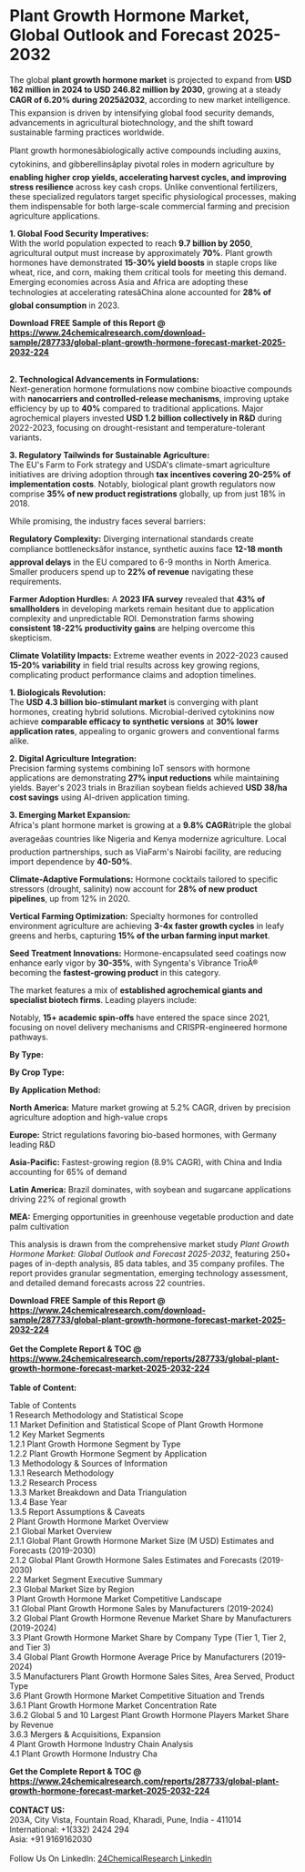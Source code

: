 <h1>Plant Growth Hormone Market, Global Outlook and Forecast 2025-2032</h1><p>The global <strong>plant growth hormone market</strong> is projected to expand from <strong>USD 162 million in 2024 to USD 246.82 million by 2030</strong>, growing at a steady <strong>CAGR of 6.20% during 2025â2032</strong>, according to new market intelligence. This expansion is driven by intensifying global food security demands, advancements in agricultural biotechnology, and the shift toward sustainable farming practices worldwide.</p><p>Plant growth hormonesâbiologically active compounds including auxins, cytokinins, and gibberellinsâplay pivotal roles in modern agriculture by <strong>enabling higher crop yields, accelerating harvest cycles, and improving stress resilience</strong> across key cash crops. Unlike conventional fertilizers, these specialized regulators target specific physiological processes, making them indispensable for both large-scale commercial farming and precision agriculture applications.</p><p><strong>1. Global Food Security Imperatives:</strong><br>
With the world population expected to reach <strong>9.7 billion by 2050</strong>, agricultural output must increase by approximately <strong>70%</strong>. Plant growth hormones have demonstrated <strong>15-30% yield boosts</strong> in staple crops like wheat, rice, and corn, making them critical tools for meeting this demand. Emerging economies across Asia and Africa are adopting these technologies at accelerating ratesâChina alone accounted for <strong>28% of global consumption</strong> in 2023.</p><div><b>Download FREE Sample of this Report @ 
            <a href="https://www.24chemicalresearch.com/download-sample/287733/global-plant-growth-hormone-forecast-market-2025-2032-224">
            https://www.24chemicalresearch.com/download-sample/287733/global-plant-growth-hormone-forecast-market-2025-2032-224</a></b></div><br><p><strong>2. Technological Advancements in Formulations:</strong><br>
Next-generation hormone formulations now combine bioactive compounds with <strong>nanocarriers and controlled-release mechanisms</strong>, improving uptake efficiency by up to <strong>40%</strong> compared to traditional applications. Major agrochemical players invested <strong>USD 1.2 billion collectively in R&amp;D</strong> during 2022-2023, focusing on drought-resistant and temperature-tolerant variants.</p><p><strong>3. Regulatory Tailwinds for Sustainable Agriculture:</strong><br>
The EU's Farm to Fork strategy and USDA's climate-smart agriculture initiatives are driving adoption through <strong>tax incentives covering 20-25% of implementation costs</strong>. Notably, biological plant growth regulators now comprise <strong>35% of new product registrations</strong> globally, up from just 18% in 2018.</p><p>While promising, the industry faces several barriers:</p><p><strong>Regulatory Complexity:</strong> Diverging international standards create compliance bottlenecksâfor instance, synthetic auxins face <strong>12-18 month approval delays</strong> in the EU compared to 6-9 months in North America. Smaller producers spend up to <strong>22% of revenue</strong> navigating these requirements.</p><p><strong>Farmer Adoption Hurdles:</strong> A <strong>2023 IFA survey</strong> revealed that <strong>43% of smallholders</strong> in developing markets remain hesitant due to application complexity and unpredictable ROI. Demonstration farms showing <strong>consistent 18-22% productivity gains</strong> are helping overcome this skepticism.</p><p><strong>Climate Volatility Impacts:</strong> Extreme weather events in 2022-2023 caused <strong>15-20% variability</strong> in field trial results across key growing regions, complicating product performance claims and adoption timelines.</p><p><strong>1. Biologicals Revolution:</strong><br>
The <strong>USD 4.3 billion bio-stimulant market</strong> is converging with plant hormones, creating hybrid solutions. Microbial-derived cytokinins now achieve <strong>comparable efficacy to synthetic versions</strong> at <strong>30% lower application rates</strong>, appealing to organic growers and conventional farms alike.</p><p><strong>2. Digital Agriculture Integration:</strong><br>
Precision farming systems combining IoT sensors with hormone applications are demonstrating <strong>27% input reductions</strong> while maintaining yields. Bayer's 2023 trials in Brazilian soybean fields achieved <strong>USD 38/ha cost savings</strong> using AI-driven application timing.</p><p><strong>3. Emerging Market Expansion:</strong><br>
Africa's plant hormone market is growing at a <strong>9.8% CAGR</strong>âtriple the global averageâas countries like Nigeria and Kenya modernize agriculture. Local production partnerships, such as ViaFarm's Nairobi facility, are reducing import dependence by <strong>40-50%</strong>.</p><p><strong>Climate-Adaptive Formulations:</strong> Hormone cocktails tailored to specific stressors (drought, salinity) now account for <strong>28% of new product pipelines</strong>, up from 12% in 2020.</p><p><strong>Vertical Farming Optimization:</strong> Specialty hormones for controlled environment agriculture are achieving <strong>3-4x faster growth cycles</strong> in leafy greens and herbs, capturing <strong>15% of the urban farming input market</strong>.</p><p><strong>Seed Treatment Innovations:</strong> Hormone-encapsulated seed coatings now enhance early vigor by <strong>30-35%</strong>, with Syngenta's Vibrance TrioÂ® becoming the <strong>fastest-growing product</strong> in this category.</p><p>The market features a mix of <strong>established agrochemical giants and specialist biotech firms</strong>. Leading players include:</p><p>Notably, <strong>15+ academic spin-offs</strong> have entered the space since 2021, focusing on novel delivery mechanisms and CRISPR-engineered hormone pathways.</p><p><strong>By Type:</strong></p><p><strong>By Crop Type:</strong></p><p><strong>By Application Method:</strong></p><p><strong>North America:</strong> Mature market growing at 5.2% CAGR, driven by precision agriculture adoption and high-value crops</p><p><strong>Europe:</strong> Strict regulations favoring bio-based hormones, with Germany leading R&amp;D</p><p><strong>Asia-Pacific:</strong> Fastest-growing region (8.9% CAGR), with China and India accounting for 65% of demand</p><p><strong>Latin America:</strong> Brazil dominates, with soybean and sugarcane applications driving 22% of regional growth</p><p><strong>MEA:</strong> Emerging opportunities in greenhouse vegetable production and date palm cultivation</p><p>This analysis is drawn from the comprehensive market study <em>Plant Growth Hormone Market: Global Outlook and Forecast 2025-2032</em>, featuring 250+ pages of in-depth analysis, 85 data tables, and 35 company profiles. The report provides granular segmentation, emerging technology assessment, and detailed demand forecasts across 22 countries.</p><div><b>Download FREE Sample of this Report @ 
            <a href="https://www.24chemicalresearch.com/download-sample/287733/global-plant-growth-hormone-forecast-market-2025-2032-224">
            https://www.24chemicalresearch.com/download-sample/287733/global-plant-growth-hormone-forecast-market-2025-2032-224</a></b></div><br><div><b>Get the Complete Report & TOC @ 
            <a href="https://www.24chemicalresearch.com/reports/287733/global-plant-growth-hormone-forecast-market-2025-2032-224">
            https://www.24chemicalresearch.com/reports/287733/global-plant-growth-hormone-forecast-market-2025-2032-224</a></b></div><br>
            <b>Table of Content:</b><p>Table of Contents<br />
1 Research Methodology and Statistical Scope<br />
1.1 Market Definition and Statistical Scope of Plant Growth Hormone<br />
1.2 Key Market Segments<br />
1.2.1 Plant Growth Hormone Segment by Type<br />
1.2.2 Plant Growth Hormone Segment by Application<br />
1.3 Methodology & Sources of Information<br />
1.3.1 Research Methodology<br />
1.3.2 Research Process<br />
1.3.3 Market Breakdown and Data Triangulation<br />
1.3.4 Base Year<br />
1.3.5 Report Assumptions & Caveats<br />
2 Plant Growth Hormone Market Overview<br />
2.1 Global Market Overview<br />
2.1.1 Global Plant Growth Hormone Market Size (M USD) Estimates and Forecasts (2019-2030)<br />
2.1.2 Global Plant Growth Hormone Sales Estimates and Forecasts (2019-2030)<br />
2.2 Market Segment Executive Summary<br />
2.3 Global Market Size by Region<br />
3 Plant Growth Hormone Market Competitive Landscape<br />
3.1 Global Plant Growth Hormone Sales by Manufacturers (2019-2024)<br />
3.2 Global Plant Growth Hormone Revenue Market Share by Manufacturers (2019-2024)<br />
3.3 Plant Growth Hormone Market Share by Company Type (Tier 1, Tier 2, and Tier 3)<br />
3.4 Global Plant Growth Hormone Average Price by Manufacturers (2019-2024)<br />
3.5 Manufacturers Plant Growth Hormone Sales Sites, Area Served, Product Type<br />
3.6 Plant Growth Hormone Market Competitive Situation and Trends<br />
3.6.1 Plant Growth Hormone Market Concentration Rate<br />
3.6.2 Global 5 and 10 Largest Plant Growth Hormone Players Market Share by Revenue<br />
3.6.3 Mergers & Acquisitions, Expansion<br />
4 Plant Growth Hormone Industry Chain Analysis<br />
4.1 Plant Growth Hormone Industry Cha</p><div><b>Get the Complete Report & TOC @ 
            <a href="https://www.24chemicalresearch.com/reports/287733/global-plant-growth-hormone-forecast-market-2025-2032-224">
            https://www.24chemicalresearch.com/reports/287733/global-plant-growth-hormone-forecast-market-2025-2032-224</a></b></div><br><b>CONTACT US:</b><br>
            203A, City Vista, Fountain Road, Kharadi, Pune, India - 411014<br>
            International: +1(332) 2424 294<br>
            Asia: +91 9169162030 <br><br>
            Follow Us On LinkedIn: <a href="https://www.linkedin.com/company/24chemicalresearch/">24ChemicalResearch LinkedIn</a>